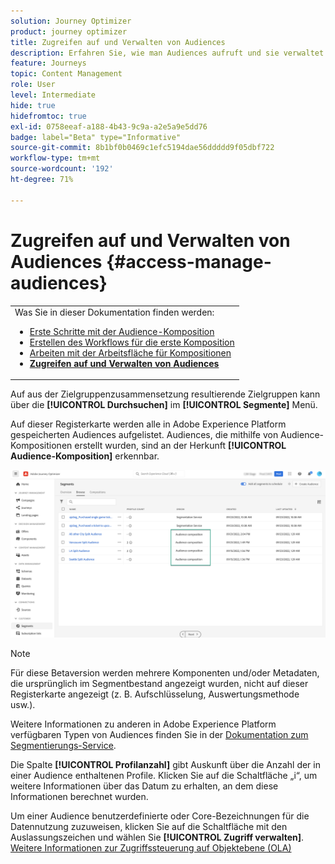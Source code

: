 ```yaml
---
solution: Journey Optimizer
product: journey optimizer
title: Zugreifen auf und Verwalten von Audiences
description: Erfahren Sie, wie man Audiences aufruft und sie verwaltet
feature: Journeys
topic: Content Management
role: User
level: Intermediate
hide: true
hidefromtoc: true
exl-id: 0758eeaf-a188-4b43-9c9a-a2e5a9e5dd76
badge: label="Beta" type="Informative"
source-git-commit: 8b1bf0b0469c1efc5194dae56ddddd9f05dbf722
workflow-type: tm+mt
source-wordcount: '192'
ht-degree: 71%

---
```


# Zugreifen auf und Verwalten von Audiences {#access-manage-audiences}

<table style="table-layout:fixed"><tr style="border: 0;"><tr><td>Was Sie in dieser Dokumentation finden werden:<br/><ul>
<li><a href="get-started-audience-orchestration.md">Erste Schritte mit der Audience-Komposition</a></li>
<li><a href="create-compositions.md">Erstellen des Workflows für die erste Komposition</a></li>
<li><a href="composition-canvas.md">Arbeiten mit der Arbeitsfläche für Kompositionen</a></li>
<li><b><a href="access-audiences.md">Zugreifen auf und Verwalten von Audiences</a></b></li></ul></td></tr></table>

Auf aus der Zielgruppenzusammensetzung resultierende Zielgruppen kann über die **[!UICONTROL Durchsuchen]** im **[!UICONTROL Segmente]** Menü.

Auf dieser Registerkarte werden alle in Adobe Experience Platform gespeicherten Audiences aufgelistet. Audiences, die mithilfe von Audience-Kompositionen erstellt wurden, sind an der Herkunft **[!UICONTROL Audience-Komposition]** erkennbar.

![](assets/audiences-list.png)

>[!NOTE]
>
>Für diese Betaversion werden mehrere Komponenten und/oder Metadaten, die ursprünglich im Segmentbestand angezeigt wurden, nicht auf dieser Registerkarte angezeigt (z. B. Aufschlüsselung, Auswertungsmethode usw.).
>
>Weitere Informationen zu anderen in Adobe Experience Platform verfügbaren Typen von Audiences finden Sie in der [Dokumentation zum Segmentierungs-Service](https://experienceleague.adobe.com/docs/experience-platform/segmentation/ui/overview.html?lang=de).

Die Spalte **[!UICONTROL Profilanzahl]** gibt Auskunft über die Anzahl der in einer Audience enthaltenen Profile. Klicken Sie auf die Schaltfläche „i“, um weitere Informationen über das Datum zu erhalten, an dem diese Informationen berechnet wurden.

Um einer Audience benutzerdefinierte oder Core-Bezeichnungen für die Datennutzung zuzuweisen, klicken Sie auf die Schaltfläche mit den Auslassungszeichen und wählen Sie **[!UICONTROL Zugriff verwalten]**. [Weitere Informationen zur Zugriffssteuerung auf Objektebene (OLA)](../administration/object-based-access.md)

<!--
-edit an audience?
-->
